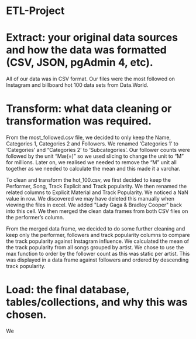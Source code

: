 # ETL-Project

# Extract: your original data sources and how the data was formatted (CSV, JSON, pgAdmin 4, etc).
All of our data was in CSV format. Our files were the most followed on Instagram and billboard hot 100 data sets from Data.World. 

# Transform: what data cleaning or transformation was required.
From the most_followed.csv file, we decided to only keep the Name, Categories 1, Categories 2 and Followers. We renamed ‘Categories 1’ to ‘Categories’ and “Categories 2’ to ‘Subcategories’. Our follower counts were followed by the unit “Mæ(=)” so  we used slicing to change the unit to “M” for millions. Later on, we realised we needed to remove the “M” unit all together as we needed to calculate the mean and this made it a varchar.

To clean and transform the hot_100.csv, we first decided to keep the Performer, Song, Track Explicit and Track popularity. We then renamed the related columns to Explicit Material and Track Popularity. We noticed a NaN value in row. We discovered we may have deleted this manually when viewing the files in excel. We added "Lady Gaga & Bradley Cooper" back into this cell. We then merged the clean data frames from both CSV files on the performer’s column.

From the merged data frame, we decided to do some further cleaning and keep only the performer, followers and track popularity columns to compare the track popularity against Instagram influence. We calculated the mean of the track popularity from all songs grouped by artist. We chose to use the max function to order by the follower count as this was static per artist. This was displayed in a data frame against followers and ordered by descending track popularity.

# Load: the final database, tables/collections, and why this was chosen.
We 
